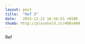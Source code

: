 ```yaml
---
layout: post
title:  "Ref 3"
date:   2015-12-22 16:34:53 +0100
thumb: http://placehold.it/400x400
---
```


Ref
